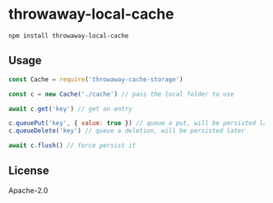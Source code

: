 # throwaway-local-cache

```
npm install throwaway-local-cache
```

## Usage

``` js
const Cache = require('throwaway-cache-storage')

const c = new Cache('./cache') // pass the local folder to use

await c.get('key') // get an entry

c.queuePut('key', { value: true }) // queue a put, will be persisted later
c.queueDelete('key') // queue a deletion, will be persisted later

await c.flush() // force persist it
```

## License

Apache-2.0
